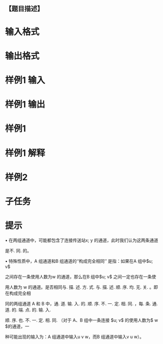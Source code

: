 
<h2>
【题目描述】
</h2>

# 输入格式



# 输出格式



# 样例1 输入



# 样例1 输出



# 样例1



# 样例1 解释



# 样例2



# 子任务



# 提示


<p>
• 在两组通道中，可能都包含了连接传送站x; y 的通道，此时我们认为这两条通道
</p>
<p>
是不. 同. 的。
</p>
<p>
• 特殊性质中，A 组通道和B 组通道的‘‘构成完全相同’’ 是指：如果在A 组中$u; v$
</p>
<p>
之间存在一条使用人数为w 的通道，那么在B 组中$u; v$ 之间一定也存在一条使
</p>
<p>
用人数为 w 的通道。是否相同与. 描. 述. 方. 式. 与. 描. 述. 顺. 序. 均. 无. 关. 。即在构成完全相
</p>
<p>
同的两组通道 A 和 B 中，通. 道. 输. 入. 的. 顺. 序. 不. 一. 定. 相. 同. ，每. 条. 通. 道. 的. 端. 点. 的. 输. 入.
</p>
<p>
顺. 序. 也. 不. 一. 定. 相. 同. （对于 A、B 组中一条连接 $u; v$ 的使用人数为$ w $的通道，一
</p>
<p>
种可能出现的输入为：A 组通道中输入u v w，而B 组通道中输入v u w）。
</p>
<p>
<br/>
</p>
<p>
<br/>
</p>
